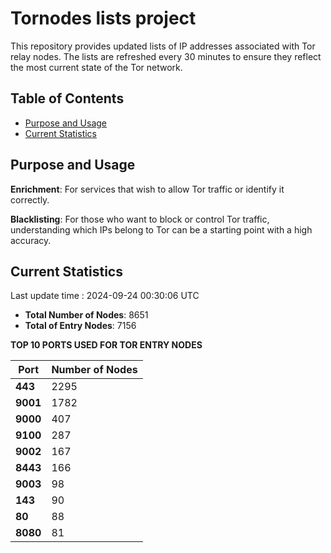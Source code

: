 # Tornodes lists project

This repository provides updated lists of IP addresses associated with Tor relay nodes. The lists are refreshed every 30 minutes to ensure they reflect the most current state of the Tor network.

## Table of Contents

- [Purpose and Usage](#purpose-and-usage)
- [Current Statistics](#current-statistics)


## Purpose and Usage

**Enrichment**: For services that wish to allow Tor traffic or identify it correctly.

**Blacklisting**: For those who want to block or control Tor traffic, understanding which IPs belong to Tor can be a starting point with a high accuracy.

## Current Statistics

Last update time : 2024-09-24 00:30:06 UTC

- **Total Number of Nodes**: 8651
- **Total of Entry Nodes**: 7156

**TOP 10 PORTS USED FOR TOR ENTRY NODES**

| **Port** | **Number of Nodes** |
|------|-----------------|
| **443**   | 2295  |
| **9001**   | 1782  |
| **9000**   | 407  |
| **9100**   | 287  |
| **9002**   | 167  |
| **8443**   | 166  |
| **9003**   | 98  |
| **143**   | 90  |
| **80**   | 88  |
| **8080**   | 81  |

